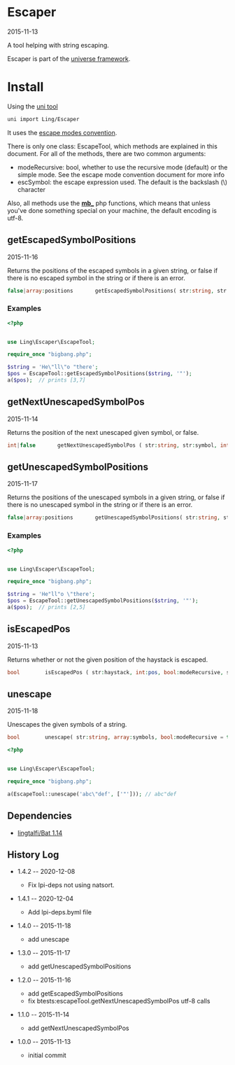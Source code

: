 Escaper
=======
2015-11-13



A tool helping with string escaping.



Escaper is part of the [universe framework](https://github.com/karayabin/universe-snapshot).


Install
=============


Using the [uni tool](https://github.com/lingtalfi/universe-naive-importer)
```bash
uni import Ling/Escaper
```



It uses the [escape modes convention](https://github.com/lingtalfi/Escaper/blob/master/convention/convention.escapeModes.eng.md).


There is only one class: EscapeTool, which methods are explained in this document.
For all of the methods, there are two common arguments:

- modeRecursive: bool, whether to use the recursive mode (default) or the simple mode. See the escape mode convention document for more info
- escSymbol: the escape expression used. The default is the backslash (\\) character


Also, all methods use the **[mb_](http://php.net/manual/en/ref.mbstring.php)** php functions, which means that unless you've done something
special on your machine, the default encoding is utf-8.




getEscapedSymbolPositions
-----------------------
2015-11-16


Returns the positions of the escaped symbols in a given string, or false if there is no escaped symbol in the string or if there is an error.

```php
false|array:positions       getEscapedSymbolPositions( str:string, str:symbol, int:offset=0, bool:modeRecursive = true, str:escSymbol=\ )
```

### Examples

```php
<?php


use Ling\Escaper\EscapeTool;

require_once "bigbang.php";

$string = 'He\"ll\"o "there';
$pos = EscapeTool::getEscapedSymbolPositions($string, '"');
a($pos);  // prints [3,7]

```







getNextUnescapedSymbolPos
----------------------------
2015-11-14

Returns the position of the next unescaped given symbol, or false.

```php
int|false       getNextUnescapedSymbolPos ( str:string, str:symbol, int:startPos=0, bool:modeRecursive=true, str:escSymbol='\\' )
```


getUnescapedSymbolPositions
-----------------------
2015-11-17


Returns the positions of the unescaped symbols in a given string, or false if there is no unescaped symbol in the string or if there is an error.

```php
false|array:positions       getUnescapedSymbolPositions( str:string, str:symbol, int:offset=0, bool:modeRecursive = true, str:escSymbol=\ )
```

### Examples

```php
<?php


use Ling\Escaper\EscapeTool;

require_once "bigbang.php";

$string = 'He"ll"o \"there';
$pos = EscapeTool::getUnescapedSymbolPositions($string, '"');
a($pos);  // prints [2,5]

```




isEscapedPos
---------------
2015-11-13


Returns whether or not the given position of the haystack is escaped.


```php
bool        isEscapedPos ( str:haystack, int:pos, bool:modeRecursive, str:escSymbol=\ )
```



unescape
---------------
2015-11-18


Unescapes the given symbols of a string.


```php
bool        unescape( str:string, array:symbols, bool:modeRecursive = true, str:escSymbol = '\\')
```

```php
<?php


use Ling\Escaper\EscapeTool;

require_once "bigbang.php";

a(EscapeTool::unescape('abc\"def', ['"'])); // abc"def
```







Dependencies
------------------

- [lingtalfi/Bat 1.14](https://github.com/lingtalfi/Bat)



History Log
------------------

- 1.4.2 -- 2020-12-08

    - Fix lpi-deps not using natsort.

- 1.4.1 -- 2020-12-04

    - Add lpi-deps.byml file

- 1.4.0 -- 2015-11-18

    - add unescape  
    
    
- 1.3.0 -- 2015-11-17

    - add getUnescapedSymbolPositions  
    
- 1.2.0 -- 2015-11-16

    - add getEscapedSymbolPositions 
    - fix btests:escapeTool.getNextUnescapedSymbolPos utf-8 calls 
    
    
- 1.1.0 -- 2015-11-14

    - add getNextUnescapedSymbolPos 


- 1.0.0 -- 2015-11-13

    - initial commit
    
    